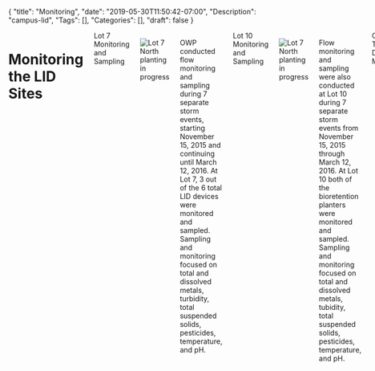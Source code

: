 {
	"title": "Monitoring",
	"date": "2019-05-30T11:50:42-07:00",
	"Description": "campus-lid",
	"Tags": [],
	"Categories": [],
	"draft": false
}

<div id="lid-monitoring" class="lid">
	<div class="columns large-12">
		<div class="columns large-8 large-offset-2">

<h1>Monitoring the LID Sites </h1>

<div class="register-form-header">
	Lot 7 Monitoring and Sampling
</div> 

![Lot 7 North planting in progress](/img/lid/campus-lid/lot-7-south/lot-7-monitoring-01.jpg)
									
OWP conducted flow monitoring and sampling during 7 separate storm events, starting November 15, 2015 and continuing until March 12, 2016. At Lot 7, 3 out of the 6 total LID devices were monitored and sampled. Sampling and monitoring focused on total and dissolved metals, turbidity, total suspended solids, pesticides, temperature, and pH.
							

<div class="register-form-header">
	Lot 10 Monitoring and Sampling
</div>

![Lot 7 North planting in progress](/img/lid/campus-lid/lot-10/lot-10-monitoring-01.jpg)

Flow monitoring and sampling were also conducted at Lot 10 during 7 separate storm events from November 15, 2015 through March 12, 2016. At Lot 10 both of the bioretention planters were monitored and sampled. Sampling and monitoring focused on total and dissolved metals, tubidity, total suspended solids, pesticides, temperature, and pH.
								
<div class="register-form-header">
	College Town Drive Monitoring
</div>

![Lot 7 North planting in progress](/img/lid/campus-lid/college-town-drive/ctd-monitoring-01.jpg)

Flow monitoring was conducted at 4 additional sites on campus, including College Town Drive, Library Green, Campus Grove, and Calaveras Hall. College Town Drive was one of the main sites monitored 
		</div>
	</div>
</div>